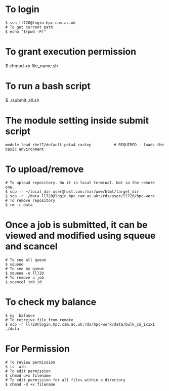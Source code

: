 # To login

```shell
$ ssh ll720@login.hpc.cam.ac.uk
# To get current path
$ echo "$(pwd -P)"
```

# To grant execution permission

$ chmod +x file_name.sh

# To run a bash script

$ ./submit_all.sh

# The module setting inside submit script

```shell
module load rhel7/default-peta4 castep          # REQUIRED - loads the basic environment
```

# To upload/remove

```shell
# To upload repository. Do it in local terminal. Not in the remote one.
$ scp -r ~/local_dir user@host.com:/var/www/html/target_dir
$ scp -r ./data ll720@login.hpc.cam.ac.uk:/rds/user/ll720/hpc-work
# To remove repository
$ rm -r data
```

# Once a job is submitted, it can be viewed and modified using squeue and scancel

```shell
# To see all queue
$ squeue
# To see my queue
$ squeue -u ll720
# To remove a job
$ scancel job_id
```

# To check my balance

```shell
$ my  balance
# To retreive file from remote
$ scp -r ll720@login.hpc.cam.ac.uk:rds/hpc-work/data/bulk_cu_1x1x1 ./data
```

# For Permission

```shell
# To review permission
$ ls -alh
# To edit permission
$ chmod u+x filename
# To edit permission for all files within a directory
$ chmod -R +x filename
```
